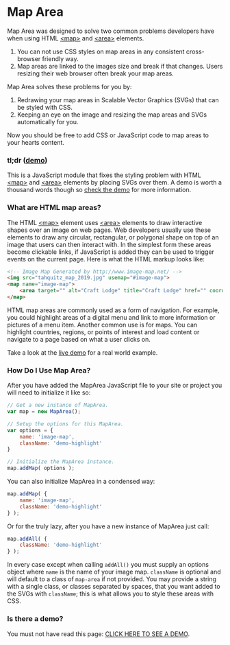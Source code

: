 # Map Area
Map Area was designed to solve two common problems developers have when using HTML [\<map\>](https://developer.mozilla.org/en-US/docs/Web/HTML/Element/map) and [\<area\>](https://developer.mozilla.org/en-US/docs/Web/HTML/Element/area) elements.

1. You can not use CSS styles on map areas in any consistent cross-browser friendly way.
2. Map areas are linked to the images size and break if that changes. Users resizing their web browser often break your map areas.

Map Area solves these problems for you by:

1. Redrawing your map areas in Scalable Vector Graphics (SVGs) that can be styled with CSS.
2. Keeping an eye on the image and resizing the map areas and SVGs automatically for you.

Now you should be free to add CSS or JavaScript code to map areas to your hearts content.

### tl;dr ([demo](https://caboodle-tech.github.io/map-area/index.html))
This is a JavaScript module that fixes the styling problem with HTML [\<map\>](https://developer.mozilla.org/en-US/docs/Web/HTML/Element/map) and [\<area\>](https://developer.mozilla.org/en-US/docs/Web/HTML/Element/area) elements by placing SVGs over them. A demo is worth a thousand words though so [check the demo](https://caboodle-tech.github.io/map-area/index.html) for more information.

### What are HTML map areas?

The HTML [\<map\>](https://developer.mozilla.org/en-US/docs/Web/HTML/Element/map) element uses [\<area\>](https://developer.mozilla.org/en-US/docs/Web/HTML/Element/area) elements to draw interactive shapes over an image on web pages. Web developers usually use these elements to draw any circular, rectangular, or polygonal shape on top of an image that users can then interact with. In the simplest form these areas become clickable links, if JavaScript is added they can be used to trigger events on the current page. Here is what the HTML markup looks like:

```html
<!-- Image Map Generated by http://www.image-map.net/ -->
<img src="tahquitz_map_2019.jpg" usemap="#image-map">
<map name="image-map">
    <area target="" alt="Craft Lodge" title="Craft Lodge" href="" coords="131,135,191,180" shape="rect">
</map>
```

HTML map areas are commonly used as a form of navigation. For example, you could highlight areas of a digital menu and link to more information or pictures of a menu item. Another common use is for maps. You can highlight countries, regions, or points of interest and load content or navigate to a page based on what a user clicks on.

Take a look at the [live demo](https://caboodle-tech.github.io/map-area/index.html) for a real world example.

### How Do I Use Map Area?
After you have added the MapArea JavaScript file to your site or project you will need to initialize it like so:

```javascript
// Get a new instance of MapArea.
var map = new MapArea();

// Setup the options for this MapArea.
var options = {
    name: 'image-map',
    className: 'demo-highlight'
}

// Initialize the MapArea instance.
map.addMap( options );
```
You can also initialize MapArea in a condensed way:

```javascript
map.addMap( {
    name: 'image-map',
    className: 'demo-highlight'
} );
```
Or for the truly lazy, after you have a new instance of MapArea just call:

```javascript
map.addAll( {
    className: 'demo-highlight'
} );
```

In every case except when calling `addAll()` you must supply an options object where `name` is the name of your image map. `className` is optional and will default to a class of `map-area` if not provided. You may provide a string with a single class, or classes separated by spaces, that you want added to the SVGs with `className`; this is what allows you to style these areas with CSS.

### Is there a demo?

You must not have read this page: [CLICK HERE TO SEE A DEMO](https://caboodle-tech.github.io/map-area/index.html).
